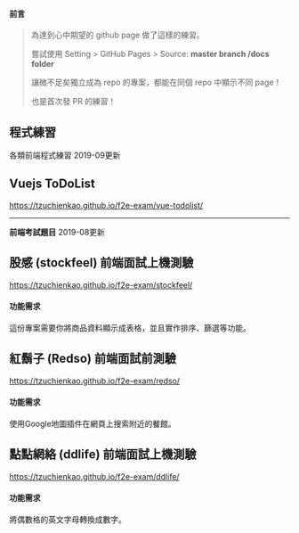 #### 前言
>
> 為達到心中期望的 github page 做了這樣的練習。
> 
> 嘗試使用 Setting > GitHub Pages > Source: **master branch /docs folder**
> 
> 讓微不足矣獨立成為 repo 的專案，都能在同個 repo 中顯示不同 page！
>
>
> 也是首次發 PR 的練習！
>

## 程式練習
各類前端程式練習
2019-09更新

## Vuejs ToDoList
https://tzuchienkao.github.io/f2e-exam/vue-todolist/

***

**前端考試題目**
2019-08更新

## 股感 (stockfeel) 前端面試上機測驗
https://tzuchienkao.github.io/f2e-exam/stockfeel/
#### 功能需求
這份專案需要你將商品資料顯示成表格，並且實作排序、篩選等功能。

## 紅鬍子 (Redso) 前端面試前測驗
https://tzuchienkao.github.io/f2e-exam/redso/
#### 功能需求
使用Google地圖插件在網頁上搜索附近的餐館。

## 點點網絡 (ddlife) 前端面試上機測驗
https://tzuchienkao.github.io/f2e-exam/ddlife/
#### 功能需求
將偶數格的英文字母轉換成數字。

